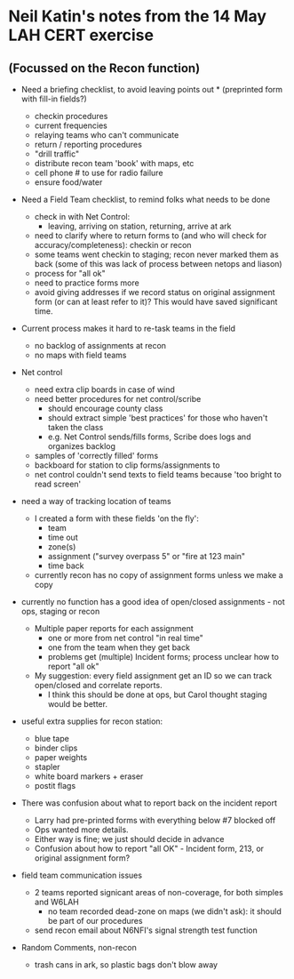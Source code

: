 
Neil Katin's notes from the 14 May LAH CERT exercise
====================================================

(Focussed on the Recon function)
--------------------------------

* Need a briefing checklist, to avoid leaving points out
        * (preprinted form with fill-in fields?)
    * checkin procedures
    * current frequencies
    * relaying teams who can't communicate
    * return / reporting procedures
    * "drill traffic"
    * distribute recon team 'book' with maps, etc
    * cell phone # to use for radio failure
    * ensure food/water

* Need a Field Team checklist, to remind folks what needs to be done
    * check in with Net Control:
        * leaving, arriving on station, returning, arrive at ark
    * need to clarify where to return forms to (and who will check for accuracy/completeness): checkin or recon
    * some teams went checkin to staging; recon never marked them as back (some of this was lack of process between netops and liason)
    * process for "all ok"
    * need to practice forms more
    * avoid giving addresses if we record status on original assignment form (or can at least refer to it)?
      This would have saved significant time.

* Current process makes it hard to re-task teams in the field
    * no backlog of assignments at recon
    * no maps with field teams

* Net control
    * need extra clip boards in case of wind
    * need better procedures for net control/scribe
        * should encourage county class
        * should extract simple 'best practices' for those who haven't taken the class
        * e.g. Net Control sends/fills forms, Scribe does logs and organizes backlog
    * samples of 'correctly filled' forms
    * backboard for station to clip forms/assignments to
    * net control couldn't send texts to field teams because 'too bright to read screen'

* need a way of tracking location of teams
    * I created a form with these fields 'on the fly':
        * team
        * time out
        * zone(s)
        * assignment ("survey overpass 5" or "fire at 123 main"
        * time back
    * currently recon has no copy of assignment forms unless we make a copy

* currently no function has a good idea of open/closed assignments - not ops, staging or recon
    * Multiple paper reports for each assignment
        * one or more from net control "in real time"
        * one from the team when they get back
        * problems get (multiple) Incident forms; process unclear how to report "all ok"
    * My suggestion: every field assignment get an ID so we can track open/closed and correlate reports.
        * I think this should be done at ops, but Carol thought staging would be better.

* useful extra supplies for recon station:
    * blue tape
    * binder clips
    * paper weights
    * stapler
    * white board markers + eraser
    * postit flags

* There was confusion about what to report back on the incident report
    * Larry had pre-printed forms with everything below #7 blocked off
    * Ops wanted more details.
    * Either way is fine; we just should decide in advance
    * Confusion about how to report "all OK" - Incident form, 213, or original assignment form?

* field team communication issues
    * 2 teams reported signicant areas of non-coverage, for both simples and W6LAH
        * no team recorded dead-zone on maps (we didn't ask): it should be part of our procedures
    * send recon email about N6NFI's signal strength test function

* Random Comments, non-recon
    * trash cans in ark, so plastic bags don't blow away



 


